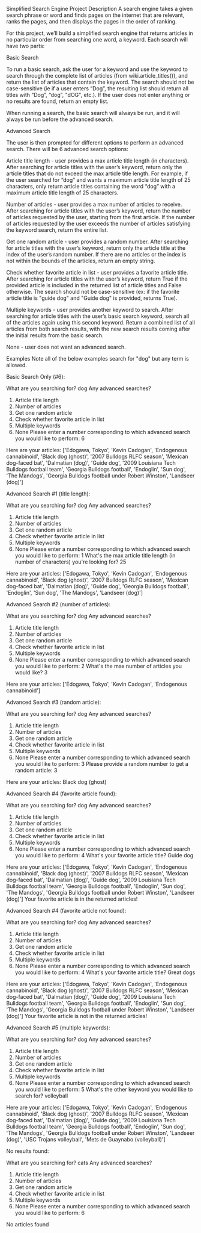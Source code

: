 Simplified Search Engine
Project Description
A search engine takes a given search phrase or word and finds pages on the internet that are relevant, ranks the pages, and then displays the pages in the order of ranking.

For this project, we’ll build a simplified search engine that returns articles in no particular order from searching one word, a keyword. Each search will have two parts:

Basic Search

To run a basic search, ask the user for a keyword and use the keyword to search through the complete list of articles (from wiki.article_titles()), and return the list of articles that contain the keyword. The search should not be case-sensitive (ie if a user enters “Dog”, the resulting list should return all titles with “Dog”, “dog”, "dOG", etc.). If the user does not enter anything or no results are found, return an empty list.

When running a search, the basic search will always be run, and it will always be run before the advanced search.

Advanced Search

The user is then prompted for different options to perform an advanced search. There will be 6 advanced search options:

Article title length - user provides a max article title length (in characters). After searching for article titles with the user’s keyword, return only the article titles that do not exceed the max article title length. For example, if the user searched for “dog” and wants a maximum article title length of 25 characters, only return article titles containing the word “dog” with a maximum article title length of 25 characters.

Number of articles - user provides a max number of articles to receive. After searching for article titles with the user’s keyword, return the number of articles requested by the user, starting from the first article. If the number of articles requested by the user exceeds the number of articles satisfying the keyword search, return the entire list.

Get one random article - user provides a random number. After searching for article titles with the user’s keyword, return only the article title at the index of the user’s random number. If there are no articles or the index is not within the bounds of the articles, return an empty string.

Check whether favorite article in list - user provides a favorite article title. After searching for article titles with the user’s keyword, return True if the provided article is included in the returned list of article titles and False otherwise. The search should not be case-sensitive (ex: if the favorite article title is "guide dog" and "Guide dog" is provided, returns True).

Multiple keywords - user provides another keyword to search. After searching for article titles with the user’s basic search keyword, search all of the articles again using this second keyword. Return a combined list of all articles from both search results, with the new search results coming after the initial results from the basic search.

None - user does not want an advanced search.

Examples
Note all of the below examples search for "dog" but any term is allowed.

Basic Search Only (#6):

What are you searching for? dog
Any advanced searches?
1. Article title length
2. Number of articles
3. Get one random article
4. Check whether favorite article in list
5. Multiple keywords
6. None
Please enter a number corresponding to which advanced search you would like to perform: 6

Here are your articles: ['Edogawa, Tokyo', 'Kevin Cadogan', 'Endogenous cannabinoid', 'Black dog (ghost)', '2007 Bulldogs RLFC season', 'Mexican dog-faced bat', 'Dalmatian (dog)', 'Guide dog', '2009 Louisiana Tech Bulldogs football team', 'Georgia Bulldogs football', 'Endoglin', 'Sun dog', 'The Mandogs', 'Georgia Bulldogs football under Robert Winston', 'Landseer (dog)']

Advanced Search #1 (title length):

What are you searching for? dog
Any advanced searches?
1. Article title length
2. Number of articles
3. Get one random article
4. Check whether favorite article in list
5. Multiple keywords
6. None
Please enter a number corresponding to which advanced search you would like to perform: 1
What's the max article title length (in number of characters) you're looking for? 25

Here are your articles: ['Edogawa, Tokyo', 'Kevin Cadogan', 'Endogenous cannabinoid', 'Black dog (ghost)', '2007 Bulldogs RLFC season', 'Mexican dog-faced bat', 'Dalmatian (dog)', 'Guide dog', 'Georgia Bulldogs football', 'Endoglin', 'Sun dog', 'The Mandogs', 'Landseer (dog)']

Advanced Search #2 (number of articles):

What are you searching for? dog
Any advanced searches?
1. Article title length
2. Number of articles
3. Get one random article
4. Check whether favorite article in list
5. Multiple keywords
6. None
Please enter a number corresponding to which advanced search you would like to perform: 2
What's the max number of articles you would like? 3

Here are your articles: ['Edogawa, Tokyo', 'Kevin Cadogan', 'Endogenous cannabinoid']

Advanced Search #3 (random article):

What are you searching for? dog
Any advanced searches?
1. Article title length
2. Number of articles
3. Get one random article
4. Check whether favorite article in list
5. Multiple keywords
6. None
Please enter a number corresponding to which advanced search you would like to perform: 3
Please provide a random number to get a random article: 3

Here are your articles: Black dog (ghost)

Advanced Search #4 (favorite article found):

What are you searching for? dog
Any advanced searches?
1. Article title length
2. Number of articles
3. Get one random article
4. Check whether favorite article in list
5. Multiple keywords
6. None
Please enter a number corresponding to which advanced search you would like to perform: 4
What's your favorite article title? Guide dog

Here are your articles: ['Edogawa, Tokyo', 'Kevin Cadogan', 'Endogenous cannabinoid', 'Black dog (ghost)', '2007 Bulldogs RLFC season', 'Mexican dog-faced bat', 'Dalmatian (dog)', 'Guide dog', '2009 Louisiana Tech Bulldogs football team', 'Georgia Bulldogs football', 'Endoglin', 'Sun dog', 'The Mandogs', 'Georgia Bulldogs football under Robert Winston', 'Landseer (dog)']
Your favorite article is in the returned articles!

Advanced Search #4 (favorite article not found):

What are you searching for? dog
Any advanced searches?
1. Article title length
2. Number of articles
3. Get one random article
4. Check whether favorite article in list
5. Multiple keywords
6. None
Please enter a number corresponding to which advanced search you would like to perform: 4
What's your favorite article title? Great dogs

Here are your articles: ['Edogawa, Tokyo', 'Kevin Cadogan', 'Endogenous cannabinoid', 'Black dog (ghost)', '2007 Bulldogs RLFC season', 'Mexican dog-faced bat', 'Dalmatian (dog)', 'Guide dog', '2009 Louisiana Tech Bulldogs football team', 'Georgia Bulldogs football', 'Endoglin', 'Sun dog', 'The Mandogs', 'Georgia Bulldogs football under Robert Winston', 'Landseer (dog)']
Your favorite article is not in the returned articles!

Advanced Search #5 (multiple keywords):

What are you searching for? dog
Any advanced searches?
1. Article title length
2. Number of articles
3. Get one random article
4. Check whether favorite article in list
5. Multiple keywords
6. None
Please enter a number corresponding to which advanced search you would like to perform: 5
What's the other keyword you would like to search for? volleyball

Here are your articles: ['Edogawa, Tokyo', 'Kevin Cadogan', 'Endogenous cannabinoid', 'Black dog (ghost)', '2007 Bulldogs RLFC season', 'Mexican dog-faced bat', 'Dalmatian (dog)', 'Guide dog', '2009 Louisiana Tech Bulldogs football team', 'Georgia Bulldogs football', 'Endoglin', 'Sun dog', 'The Mandogs', 'Georgia Bulldogs football under Robert Winston', 'Landseer (dog)', 'USC Trojans volleyball', 'Mets de Guaynabo (volleyball)']

No results found:

What are you searching for? cats
Any advanced searches?
1. Article title length
2. Number of articles
3. Get one random article
4. Check whether favorite article in list
5. Multiple keywords
6. None
Please enter a number corresponding to which advanced search you would like to perform: 6

No articles found

